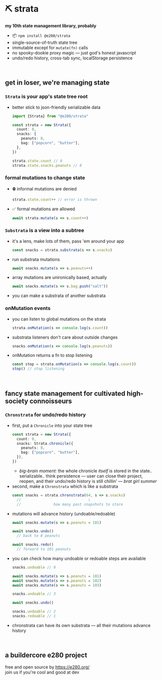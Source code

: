 
# ⛏️ strata

**my 10th state management library, probably**
- 📦 `npm install @e280/strata`
- single-source-of-truth state tree
- immutable except for `mutate(fn)` calls
- no spooky-dookie proxy magic — just god's honest javascript
- undo/redo history, cross-tab sync, localStorage persistence

<br/>

## get in loser, we're managing state

### `Strata` is your app's state tree root
- better stick to json-friendly serializable data
  ```ts
  import {Strata} from "@e280/strata"

  const strata = new Strata({
    count: 0,
    snacks: {
      peanuts: 8,
      bag: ["popcorn", "butter"],
    },
  })

  strata.state.count // 0
  strata.state.snacks.peanuts // 8
  ```

### formal mutations to change state
- ⛔ informal mutations are denied
  ```ts
  strata.state.count++ // error is thrown
  ```
- ✅ formal mutations are allowed
  ```ts
  await strata.mutate(s => s.count++)
  ```

### `Substrata` is a view into a subtree
- it's a lens, make lots of them, pass 'em around your app
  ```ts
  const snacks = strata.substrata(s => s.snacks)
  ```
- run substrata mutations
  ```ts
  await snacks.mutate(s => s.peanuts++)
  ```
- array mutations are unironically based, actually
  ```ts
  await snacks.mutate(s => s.bag.push("salt"))
  ```
- you can make a substrata of another substrata

### onMutation events
- you can listen to global mutations on the strata
  ```ts
  strata.onMutation(s => console.log(s.count))
  ```
- substrata listeners don't care about outside changes
  ```ts
  snacks.onMutation(s => console.log(s.peanuts))
  ```
- onMutation returns a fn to stop listening
  ```ts
  const stop = strata.onMutation(s => console.log(s.count))
  stop() // stop listening
  ```

<br/>

## fancy state management for cultivated high-society connoisseurs

### `Chronstrata` for undo/redo history
- first, put a `Chronicle` into your state tree
  ```ts
  const strata = new Strata({
    count: 0,
    snacks: Strata.chronicle({
      peanuts: 8,
      bag: ["popcorn", "butter"],
    }),
  })
  ```
  - *big-brain moment:* the whole chronicle *itself* is stored in the state.. serializable.. think persistence — user can close their project, reopen, and their undo/redo history is still chillin' — *brat girl summer*
- second, make a `Chronstrata` which is like a substrata
  ```ts
  const snacks = strata.chronstrata(64, s => s.snacks)
    //                               \
    //               how many past snapshots to store
  ```
- mutations will advance history (undoable/redoable)
  ```ts
  await snacks.mutate(s => s.peanuts = 101)

  await snacks.undo()
    // back to 8 peanuts

  await snacks.redo()
    // forward to 101 peanuts
  ```
- you can check how many undoable or redoable steps are available
  ```ts
  snacks.undoable // 0

  await snacks.mutate(s => s.peanuts = 101)
  await snacks.mutate(s => s.peanuts = 102)
  await snacks.mutate(s => s.peanuts = 103)

  snacks.undoable // 3

  await snacks.undo()

  snacks.undoable // 2
  snacks.redoable // 1
  ```
- chronstrata can have its own substrata — all their mutations advance history

<br/>

## a buildercore e280 project
free and open source by https://e280.org/  
join us if you're cool and good at dev  

